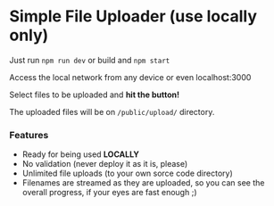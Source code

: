 # Simple File Uploader (use locally only)

Just run ```npm run dev``` or build and ```npm start```

Access the local network from any device or even localhost:3000

Select files to be uploaded and __hit the button!__

The uploaded files will be on ```/public/upload/``` directory.

### Features
- Ready for being used __LOCALLY__
- No validation (never deploy it as it is, please)
- Unlimited file uploads (to your own sorce code directory)
- Filenames are streamed as they are uploaded, so you can see the overall progress, if your eyes are fast enough ;)
